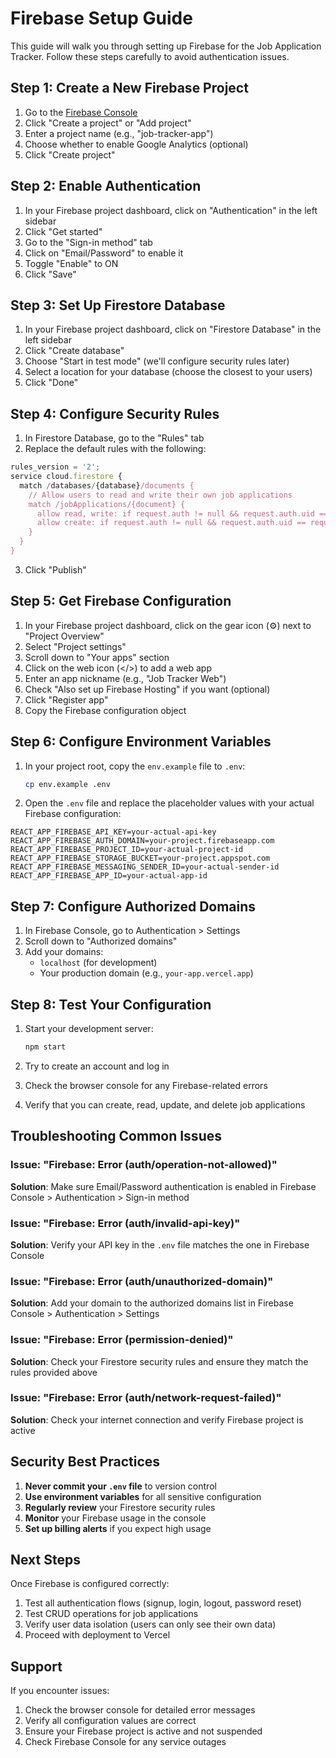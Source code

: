 # Firebase Setup Guide

This guide will walk you through setting up Firebase for the Job Application Tracker. Follow these steps carefully to avoid authentication issues.

## Step 1: Create a New Firebase Project

1. Go to the [Firebase Console](https://console.firebase.google.com/)
2. Click "Create a project" or "Add project"
3. Enter a project name (e.g., "job-tracker-app")
4. Choose whether to enable Google Analytics (optional)
5. Click "Create project"

## Step 2: Enable Authentication

1. In your Firebase project dashboard, click on "Authentication" in the left sidebar
2. Click "Get started"
3. Go to the "Sign-in method" tab
4. Click on "Email/Password" to enable it
5. Toggle "Enable" to ON
6. Click "Save"

## Step 3: Set Up Firestore Database

1. In your Firebase project dashboard, click on "Firestore Database" in the left sidebar
2. Click "Create database"
3. Choose "Start in test mode" (we'll configure security rules later)
4. Select a location for your database (choose the closest to your users)
5. Click "Done"

## Step 4: Configure Security Rules

1. In Firestore Database, go to the "Rules" tab
2. Replace the default rules with the following:

```javascript
rules_version = '2';
service cloud.firestore {
  match /databases/{database}/documents {
    // Allow users to read and write their own job applications
    match /jobApplications/{document} {
      allow read, write: if request.auth != null && request.auth.uid == resource.data.userId;
      allow create: if request.auth != null && request.auth.uid == request.resource.data.userId;
    }
  }
}
```

3. Click "Publish"

## Step 5: Get Firebase Configuration

1. In your Firebase project dashboard, click on the gear icon (⚙️) next to "Project Overview"
2. Select "Project settings"
3. Scroll down to "Your apps" section
4. Click on the web icon (</>) to add a web app
5. Enter an app nickname (e.g., "Job Tracker Web")
6. Check "Also set up Firebase Hosting" if you want (optional)
7. Click "Register app"
8. Copy the Firebase configuration object

## Step 6: Configure Environment Variables

1. In your project root, copy the `env.example` file to `.env`:
   ```bash
   cp env.example .env
   ```

2. Open the `.env` file and replace the placeholder values with your actual Firebase configuration:

```env
REACT_APP_FIREBASE_API_KEY=your-actual-api-key
REACT_APP_FIREBASE_AUTH_DOMAIN=your-project.firebaseapp.com
REACT_APP_FIREBASE_PROJECT_ID=your-actual-project-id
REACT_APP_FIREBASE_STORAGE_BUCKET=your-project.appspot.com
REACT_APP_FIREBASE_MESSAGING_SENDER_ID=your-actual-sender-id
REACT_APP_FIREBASE_APP_ID=your-actual-app-id
```

## Step 7: Configure Authorized Domains

1. In Firebase Console, go to Authentication > Settings
2. Scroll down to "Authorized domains"
3. Add your domains:
   - `localhost` (for development)
   - Your production domain (e.g., `your-app.vercel.app`)

## Step 8: Test Your Configuration

1. Start your development server:
   ```bash
   npm start
   ```

2. Try to create an account and log in
3. Check the browser console for any Firebase-related errors
4. Verify that you can create, read, update, and delete job applications

## Troubleshooting Common Issues

### Issue: "Firebase: Error (auth/operation-not-allowed)"
**Solution**: Make sure Email/Password authentication is enabled in Firebase Console > Authentication > Sign-in method

### Issue: "Firebase: Error (auth/invalid-api-key)"
**Solution**: Verify your API key in the `.env` file matches the one in Firebase Console

### Issue: "Firebase: Error (auth/unauthorized-domain)"
**Solution**: Add your domain to the authorized domains list in Firebase Console > Authentication > Settings

### Issue: "Firebase: Error (permission-denied)"
**Solution**: Check your Firestore security rules and ensure they match the rules provided above

### Issue: "Firebase: Error (auth/network-request-failed)"
**Solution**: Check your internet connection and verify Firebase project is active

## Security Best Practices

1. **Never commit your `.env` file** to version control
2. **Use environment variables** for all sensitive configuration
3. **Regularly review** your Firestore security rules
4. **Monitor** your Firebase usage in the console
5. **Set up billing alerts** if you expect high usage

## Next Steps

Once Firebase is configured correctly:
1. Test all authentication flows (signup, login, logout, password reset)
2. Test CRUD operations for job applications
3. Verify user data isolation (users can only see their own data)
4. Proceed with deployment to Vercel

## Support

If you encounter issues:
1. Check the browser console for detailed error messages
2. Verify all configuration values are correct
3. Ensure your Firebase project is active and not suspended
4. Check Firebase Console for any service outages
